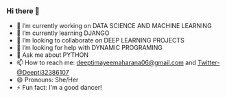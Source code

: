 ### Hi there 👋




- 🔭 I’m currently working on DATA SCIENCE AND MACHINE LEARNING
- 🌱 I’m currently learning DJANGO
- 👯 I’m looking to collaborate on DEEP LEARNING PROJECTS
- 🤔 I’m looking for help with DYNAMIC PROGRAMING
- 💬 Ask me about PYTHON
- 📫 How to reach me: deeptimayeemaharana06@gmail.com and [Twitter-@Deepti32386107](https://twitter.com/Deepti32386107)
- 😄 Pronouns: She/Her
- ⚡ Fun fact: I'm a good dancer!

